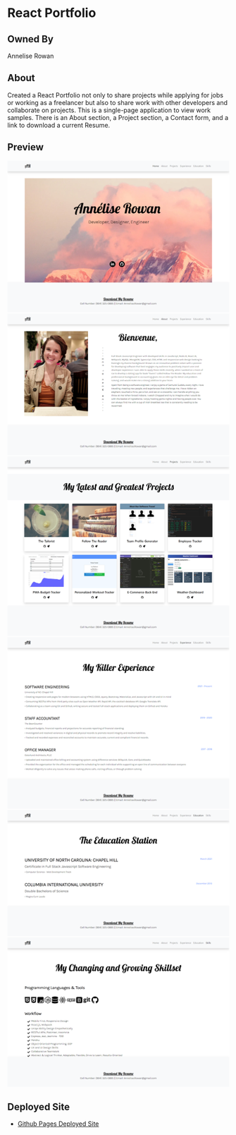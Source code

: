 # React Portfolio

## Owned By

Annelise Rowan

## About

Created a React Portfolio not only to share projects while applying for jobs or working as a freelancer but also to share work with other developers and collaborate on projects. This is a single-page application to view work samples. There is an About section, a Project section, a Contact form, and a link to download a current Resume. 

## Preview

![Welcome to Annelise Rowan's Portfolio](./Assets/Home.png)
![Get to Know Me](./Assets/About.png)
![My Latest and Greatest Projects](./Assets/Projects.png)
![My Killer Experience](./Assets/Experience.png)
![The Education Station](./Assets/Education.png)
![My Changing and Growing Skillset](./Assets/Skills.png)

## Deployed Site

* [Github Pages Deployed Site](https://anneliserowan.github.io/react-portfolio/)
